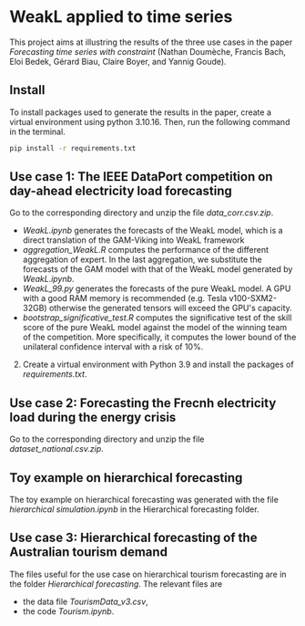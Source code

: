 # WeakL applied to time series

This project aims at illustring the results of the three use cases in the paper _Forecasting time series with constraint_ (Nathan Doumèche, Francis Bach, Eloi Bedek, Gérard Biau, Claire Boyer, and Yannig Goude).

## Install
To install packages used to generate the results in the paper, create a virtual environment using python 3.10.16. Then, run the following command in the terminal.
```bash
pip install -r requirements.txt
```
## Use case 1: The IEEE DataPort competition on day-ahead electricity load forecasting
Go to the corresponding directory and unzip the file _data\_corr.csv.zip_. 
- _WeakL.ipynb_ generates the forecasts of the WeakL model, which is a direct translation of the GAM-Viking into WeakL framework
- _aggregation_WeakL.R_ computes the performance of the different aggregation of expert. In the last aggregation, we substitute the forecasts of the GAM model with that of the WeakL model generated by _WeakL.ipynb_.
- _WeakL_99.py_ generates the forecasts of the pure WeakL model. A GPU with a good RAM memory is recommended (e.g. Tesla v100-SXM2-32GB) otherwise the generated tensors will exceed the GPU's capacity.
- _bootstrap_significative_test.R_ computes the significative test of the skill score of the pure WeakL model against the model of the winning team of the competition. More specifically, it computes the lower bound of the unilateral confidence interval with a risk of 10%.

2) Create a virtual environment with Python 3.9 and install the packages of _requirements.txt_.

## Use case 2: Forecasting the Frecnh electricity load during the energy crisis
Go to the corresponding directory and unzip the file _dataset_national.csv.zip_. 


## Toy example on hierarchical forecasting
The toy example on hierarchical forecasting was generated with the file _hierarchical simulation.ipynb_ in the Hierarchical forecasting folder.

## Use case 3: Hierarchical forecasting of the Australian tourism demand
The files useful for the use case on hierarchical tourism forecasting are in the folder _Hierarchical forecasting_. 
The relevant files are
- the data file _TourismData_v3.csv_,
- the code _Tourism.ipynb_.

